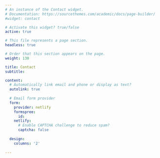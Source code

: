 ```yaml
---
# An instance of the Contact widget.
# Documentation: https://sourcethemes.com/academic/docs/page-builder/
#widget: contact

# Activate this widget? true/false
active: true

# This file represents a page section.
headless: true

# Order that this section appears on the page.
weight: 130

title: Contact
subtitle:

content:
  # Automatically link email and phone or display as text?
  autolink: true
  
  # Email form provider
  form:
    provider: netlify
    formspree:
      id:
    netlify:
      # Enable CAPTCHA challenge to reduce spam?
      captcha: false
  
  design:
    columns: '2'
  
---
```


